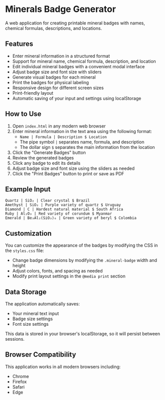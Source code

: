 # Minerals Badge Generator

A web application for creating printable mineral badges with names, chemical formulas, descriptions, and locations.

## Features

- Enter mineral information in a structured format
- Support for mineral name, chemical formula, description, and location
- Edit individual mineral badges with a convenient modal interface
- Adjust badge size and font size with sliders
- Generate visual badges for each mineral
- Print the badges for physical labeling
- Responsive design for different screen sizes
- Print-friendly layout
- Automatic saving of your input and settings using localStorage

## How to Use

1. Open `index.html` in any modern web browser
2. Enter mineral information in the text area using the following format:
   - `Name | Formula | Description $ Location`
   - The pipe symbol `|` separates name, formula, and description
   - The dollar sign `$` separates the main information from the location
3. Click the "Generate Badges" button
4. Review the generated badges
5. Click any badge to edit its details
6. Adjust badge size and font size using the sliders as needed
7. Click the "Print Badges" button to print or save as PDF

## Example Input

```
Quartz | SiO₂ | Clear crystal $ Brazil
Amethyst | SiO₂ | Purple variety of quartz $ Uruguay
Diamond | C | Hardest natural material $ South Africa
Ruby | Al₂O₃ | Red variety of corundum $ Myanmar
Emerald | Be₃Al₂(SiO₃)₆ | Green variety of beryl $ Colombia
```

## Customization

You can customize the appearance of the badges by modifying the CSS in the `styles.css` file:

- Change badge dimensions by modifying the `.mineral-badge` width and height
- Adjust colors, fonts, and spacing as needed
- Modify print layout settings in the `@media print` section

## Data Storage

The application automatically saves:
- Your mineral text input
- Badge size settings
- Font size settings

This data is stored in your browser's localStorage, so it will persist between sessions.

## Browser Compatibility

This application works in all modern browsers including:
- Chrome
- Firefox
- Safari
- Edge